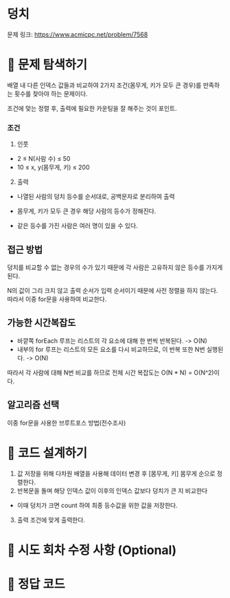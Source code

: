 # 덩치

문제 링크: https://www.acmicpc.net/problem/7568

# 📌 문제 탐색하기

배열 내 다른 인덱스 값들과 비교하여 2가지 조건(몸무게, 키가 모두 큰 경우)를 만족하는 횟수를 찾아야 하는 문제이다.

조건에 맞는 정렬 후, 출력에 필요한 카운팅을 잘 해주는 것이 포인트.

### 조건

1. 인풋

- 2 ≤ N(사람 수) ≤ 50
- 10 ≤ x, y(몸무게, 키) ≤ 200

2. 출력

- 나열된 사람의 덩치 등수를 순서대로, 공백문자로 분리하여 출력

- 몸무게, 키가 모두 큰 경우 해당 사람의 등수가 정해진다.
- 같은 등수를 가진 사람은 여러 명이 있을 수 있다.

## 접근 방법

덩치를 비교할 수 없는 경우의 수가 있기 때문에 각 사람은 고유하지 않은 등수를 가지게 된다.

N의 값이 그리 크지 않고 출력 순서가 입력 순서이기 때문에 사전 정렬을 하지 않는다.
따라서 이중 for문을 사용하여 비교한다.

## 가능한 시간복잡도

- 바깥쪽 forEach 루프는 리스트의 각 요소에 대해 한 번씩 반복된다. -> O(N)
- 내부의 for 루프는 리스트의 모든 요소를 다시 비교하므로, 이 반복 또한 N번 실행된다. -> O(N)

따라서 각 사람에 대해 N번 비교를 하므로 전체 시간 복잡도는 O(N \* N) = O(N^2)이다.

## 알고리즘 선택

이중 for문을 사용한 브루트포스 방법(전수조사)

# 📌 코드 설계하기

1. 값 저장을 위해 다차원 배열을 사용해 데이터 변경 후 [몸무게, 키] 몸무게 순으로 정렬한다.
2. 반복문을 돌며 해당 인덱스 값이 이후의 인덱스 값보다 덩치가 큰 지 비교한다

- 이때 덩치가 크면 count 하여 최종 등수값을 위한 값을 저장한다.

3. 출력 조건에 맞게 출력한다.

# 📌 시도 회차 수정 사항 (Optional)

# 📌 정답 코드
